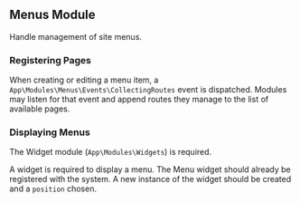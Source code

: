 ## Menus Module

Handle management of site menus.

### Registering Pages

When creating or editing a menu item, a `App\Modules\Menus\Events\CollectingRoutes` event is dispatched. Modules may listen for that event and append routes they manage to the list of available pages.

### Displaying Menus

The Widget module (`App\Modules\Widgets`) is required.

A widget is required to display a menu. The Menu widget should already be registered with the system. A new instance of the widget should be created and a `position` chosen.
